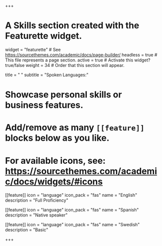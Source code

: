 +++
# A Skills section created with the Featurette widget.
widget = "featurette"  # See https://sourcethemes.com/academic/docs/page-builder/
headless = true  # This file represents a page section.
active = true  # Activate this widget? true/false
weight = 34  # Order that this section will appear.

title = " "
subtitle = "Spoken Languages:"

# Showcase personal skills or business features.
#
# Add/remove as many `[[feature]]` blocks below as you like.
#
# For available icons, see: https://sourcethemes.com/academic/docs/widgets/#icons

[[feature]]
  icon = "language"
  icon_pack = "fas"
  name = "English"
  description = "Full Proficiency"

[[feature]]
  icon = "language"
  icon_pack = "fas"
  name = "Spanish"
  description = "Native speaker"

[[feature]]
  icon = "language"
  icon_pack = "fas"
  name = "Swedish"
  description = "Basic"

+++
